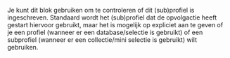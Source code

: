 Je kunt dit blok gebruiken om te controleren of dit (sub)profiel is
ingeschreven. Standaard wordt het (sub)profiel dat de opvolgactie heeft gestart hiervoor
gebruikt, maar het is mogelijk op expliciet aan te geven of je een profiel
(wanneer er een database/selectie is gebruikt) of een subprofiel (wanneer
er een collectie/mini selectie is gebruikt) wilt gebruiken.
